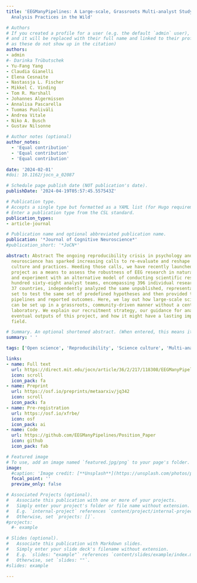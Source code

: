 ```yaml
---
title: 'EEGManyPipelines: A Large-scale, Grassroots Multi-analyst Study of Electroencephalography
  Analysis Practices in the Wild'

# Authors
# If you created a profile for a user (e.g. the default `admin` user), write the username (folder name) here
# and it will be replaced with their full name and linked to their profile. (Does not work for names with special characters
# as these do not show up in the citation)  
authors:
- admin
#- Darinka Trübutschek
- Yu-Fang Yang
- Claudia Gianelli
- Elena Cesnaite
- Nastassja L. Fischer
- Mikkel C. Vinding
- Tom R. Marshall
- Johannes Algermissen
- Annalisa Pascarella
- Tuomas Puoliväli
- Andrea Vitale
- Niko A. Busch
- Gustav Nilsonne

# Author notes (optional)
author_notes:
  - 'Equal contribution'
  - 'Equal contribution'
  - 'Equal contribution'
  
date: '2024-02-01'
#doi: 10.1162/jocn_a_02087

# Schedule page publish date (NOT publication's date).
publishDate: '2024-04-19T05:57:45.557543Z'

# Publication type.
# Accepts a single type but formatted as a YAML list (for Hugo requirements).
# Enter a publication type from the CSL standard.
publication_types:
- article-journal

# Publication name and optional abbreviated publication name.
publication: '*Journal of Cognitive Neuroscience*'
#publication_short: '*JoCN*'

abstract: Abstract The ongoing reproducibility crisis in psychology and cognitive
  neuroscience has sparked increasing calls to re-evaluate and reshape scientific
  culture and practices. Heeding those calls, we have recently launched the EEGManyPipelines
  project as a means to assess the robustness of EEG research in naturalistic conditions
  and experiment with an alternative model of conducting scientific research. One
  hundred sixty-eight analyst teams, encompassing 396 individual researchers from
  37 countries, independently analyzed the same unpublished, representative EEG data
  set to test the same set of predefined hypotheses and then provided their analysis
  pipelines and reported outcomes. Here, we lay out how large-scale scientific projects
  can be set up in a grassroots, community-driven manner without a central organizing
  laboratory. We explain our recruitment strategy, our guidance for analysts, the
  eventual outputs of this project, and how it might have a lasting impact on the
  field.

# Summary. An optional shortened abstract. (When entered, this means it won't be displayed on the front page)
summary: ' '

tags: ['Open science', 'Reproducibility', 'Science culture', 'Multi-analyst study', 'EEG']

links:
- name: Full text
  url: https://direct.mit.edu/jocn/article/36/2/217/118308/EEGManyPipelines-A-Large-scale-Grassroots-Multi
  icon: scroll
  icon_pack: fa
- name: Preprint
  url: https://osf.io/preprints/metaarxiv/jq342
  icon: scroll
  icon_pack: fa
- name: Pre-registration
  url: https://osf.io/xfrbe/
  icon: osf
  icon_pack: ai
- name: Code
  url: https://github.com/EEGManyPipelines/Position_Paper
  icon: github
  icon_pack: fab

# Featured image
# To use, add an image named `featured.jpg/png` to your page's folder.
image:
  #caption: 'Image credit: [**Unsplash**](https://unsplash.com/photos/pLCdAaMFLTE)'
  focal_point: ''
  preview_only: false

# Associated Projects (optional).
#   Associate this publication with one or more of your projects.
#   Simply enter your project's folder or file name without extension.
#   E.g. `internal-project` references `content/project/internal-project/index.md`.
#   Otherwise, set `projects: []`.
#projects:
  #- example

# Slides (optional).
#   Associate this publication with Markdown slides.
#   Simply enter your slide deck's filename without extension.
#   E.g. `slides: "example"` references `content/slides/example/index.md`.
#   Otherwise, set `slides: ""`.
#slides: example

---
```


